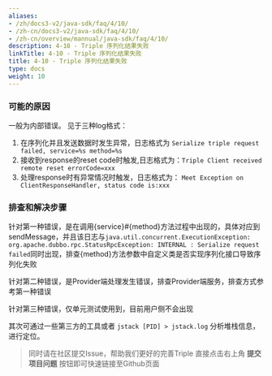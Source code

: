 ```yaml
---
aliases:
- /zh/docs3-v2/java-sdk/faq/4/10/
- /zh-cn/docs3-v2/java-sdk/faq/4/10/
- /zh-cn/overview/mannual/java-sdk/faq/4/10/
description: 4-10 - Triple 序列化结果失败
linkTitle: 4-10 - Triple 序列化结果失败
title: 4-10 - Triple 序列化结果失败
type: docs
weight: 10
---
```







### 可能的原因

一般为内部错误。
见于三种log格式：
1. 在序列化并且发送数据时发生异常，日志格式为 `Serialize triple request failed, service=%s method=%s`
2. 接收到response的reset code时触发,日志格式为：`Triple Client received remote reset errorCode=xxx`
3. 处理response时有异常情况时触发，日志格式为： `Meet Exception on ClientResponseHandler, status code is:xxx`

### 排查和解决步骤

针对第一种错误，是在调用{service}#{method}方法过程中出现的，具体对应到sendMessage，并且该日志与`java.util.concurrent.ExecutionException: org.apache.dubbo.rpc.StatusRpcException: INTERNAL : Serialize request failed`同时出现，排查{method}方法参数中自定义类是否实现序列化接口导致序列化失败

针对第二种错误，是Provider端处理发生错误，排查Provider端服务，排查方式参考第一种错误

针对第三种错误，仅单元测试使用到，目前用户侧不会出现

其次可通过一些第三方的工具或者 `jstack [PID] > jstack.log` 分析堆栈信息，进行定位。

> 同时请在社区提交Issue，帮助我们更好的完善Triple
> 直接点击右上角 **提交项目问题** 按钮即可快速链接至Github页面
